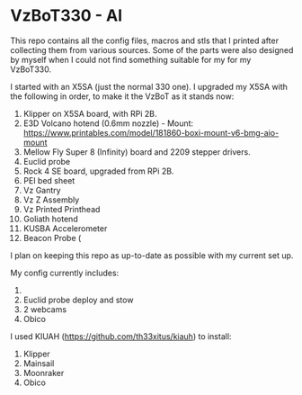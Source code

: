 # VzBoT330 - Al

This repo contains all the config files, macros and stls that I printed after collecting them from various sources. Some of the parts were also designed by myself when I could not find something suitable for my for my VzBoT330. 

I started with an X5SA (just the normal 330 one). I upgraded my X5SA with the following in order, to make it the VzBoT as it stands now:

1) Klipper on X5SA board, with RPi 2B.
2) E3D Volcano hotend (0.6mm nozzle) - Mount: https://www.printables.com/model/181860-boxi-mount-v6-bmg-aio-mount
3) Mellow Fly Super 8 (Infinity) board and 2209 stepper drivers.
4) Euclid probe
5) Rock 4 SE board, upgraded from RPi 2B.
6) PEI bed sheet
7) Vz Gantry
8) Vz Z Assembly
9) Vz Printed Printhead
10) Goliath hotend
11) KUSBA Accelerometer
12) Beacon Probe (

I plan on keeping this repo as up-to-date as possible with my current set up.

My config currently includes:

1) 
2) Euclid probe deploy and stow
3) 2 webcams
4) Obico

I used KIUAH (https://github.com/th33xitus/kiauh) to install:
1) Klipper
2) Mainsail
3) Moonraker
4) Obico
